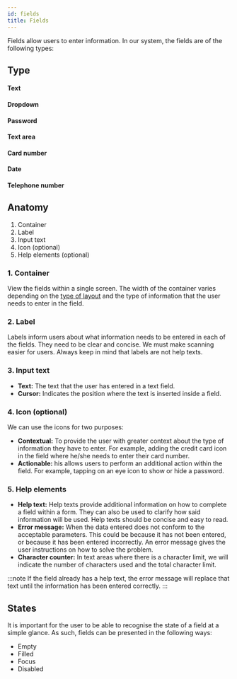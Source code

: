 ```yaml
---
id: fields
title: Fields
---
```


Fields allow users to enter information. In our system, the fields are of the following types:

## Type
#### Text
<MultiBrandExample>
    <FormTextField name="name" label="Name" />
</MultiBrandExample>

#### Dropdown
<MultiBrandExample>
    <FormSelect
  name="fruits"
  label="Choose a fruit"
  options={[
    { value: "orange", text: "Orange" },
    { value: "banana", text: "Banana" },
  ]}
/>
</MultiBrandExample>

#### Password
<MultiBrandExample>
    <FormPasswordField name="password" label="Password" />
</MultiBrandExample>

#### Text area
<MultiBrandExample>
    <FormTextField name="name" label="Name" />
</MultiBrandExample>

#### Card number
<MultiBrandExample>
    <FormCreditCardFields />
</MultiBrandExample>

#### Date
<MultiBrandExample>
    <FormDateField name="date" label="Date" />
</MultiBrandExample>

#### Telephone number
<MultiBrandExample>
    <FormPhoneNumberField name="phone" label="Phone" />
</MultiBrandExample>


## Anatomy

1. Container
2. Label
3. Input text
4. Icon \(optional\)
5. Help elements \(optional\)

### 1. Container

View the fields within a single screen. The width of the container varies depending on the [type of layout](../structure.md#disposicion-de-los-elementos-de-formulario) and the type of information that the user needs to enter in the field.

### 2. Label

Labels inform users about what information needs to be entered in each of the fields. They need to be clear and concise. We must make scanning easier for users. Always keep in mind that labels are not help texts.

### 3. Input text

* **Text:** The text that the user has entered in a text field.
* **Cursor:** Indicates the position where the text is inserted inside a field.

### 4. Icon \(optional\)

We can use the icons for two purposes:

* **Contextual:** To provide the user with greater context about the type of information they have to enter. For example, adding the credit card icon in the field where he/she needs to enter their card number. 
* **Actionable:** his allows users to perform an additional action within the field. For example, tapping on an eye icon to show or hide a password.

### 5. Help elements

* **Help text:** Help texts provide additional information on how to complete a field within a form. They can also be used to clarify how said information will be used. Help texts should be concise and easy to read.  
* **Error message:** When the data entered does not conform to the acceptable parameters. This could be because it has not been entered, or because it has been entered incorrectly. An error message gives the user instructions on how to solve the problem. 
* **Character counter:** In text areas where there is a character limit, we will indicate the number of characters used and the total character limit.

:::note
If the field already has a help text, the error message will replace that text until the information has been entered correctly.
:::

## States

It is important for the user to be able to recognise the state of a field at a simple glance. As such, fields can be presented in the following ways:

* Empty
* Filled
* Focus
* Disabled

